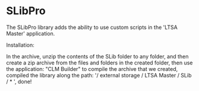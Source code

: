 # SLibPro

The SLibPro library adds the ability to use custom scripts in the 'LTSA Master' application.


Installation:

In the archive, unzip the contents of the SLib folder to any folder, and then create a zip archive from the files and folders in the created folder, then use the application: "CLM Builder" to compile the archive that we created, compiled the library along the path: '/ external storage / LTSA Master / SLib / * ', done!
